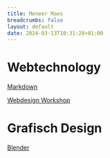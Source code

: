 ```yaml
---
title: Meneer Maes
breadcrumbs: false
layout: default
date: 2024-03-13T10:31:28+01:00
---
```


# Webtechnology

[Markdown](content/markdown/index)

[Webdesign Workshop](https://hannemaes.github.io/webdesignWorkshop/)

# Grafisch Design

[Blender](https://hannemaes.github.io/BlenderWorkshop/)